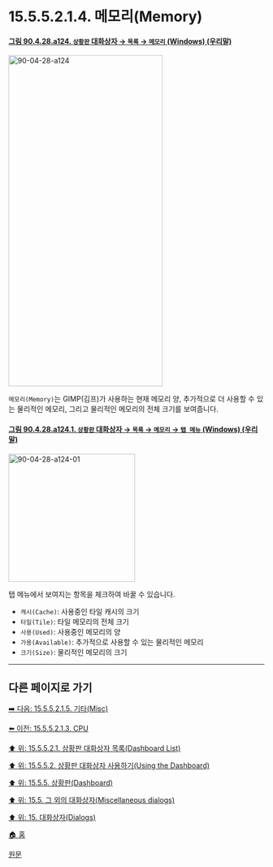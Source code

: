 # 15.5.5.2.1.4. 메모리(Memory)

<a id="90-04-28-a124"></a>

#### [그림 90.4.28.a124. `상황판` 대화상자 → `목록` → `메모리` (Windows) (우리말)](./90-04-0028-dashboard.md#90-04-28-a124)
<img width="303" height="652" alt="90-04-28-a124" src="https://github.com/user-attachments/assets/44b97250-11d4-4a9b-9cd7-099b046de970" />

`메모리(Memory)`는 GIMP(김프)가 사용하는 현재 메모리 양, 추가적으로 더 사용할 수 있는 물리적인 메모리, 그리고 물리적인 메모리의 전체 크기를 보여줍니다.

<a id="90-04-28-a124-01"></a>

#### [그림 90.4.28.a124.1. `상황판` 대화상자 → `목록` → `메모리` → `탭 메뉴` (Windows) (우리말)](./90-04-0028-dashboard.md#90-04-28-a124-01)
<img width="249" height="252" alt="90-04-28-a124-01" src="https://github.com/user-attachments/assets/15206957-915a-4c66-b3e4-716e3146e781" />

탭 메뉴에서 보여지는 항목을 체크하여 바꿀 수 있습니다.

- `캐시(Cache)`: 사용중인 타일 캐시의 크기
- `타일(Tile)`: 타일 메모리의 전체 크기
- `사용(Used)`: 사용중인 메모리의 양
- `가용(Available)`: 추가적으로 사용할 수 있는 물리적인 메모리
- `크기(Size)`: 물리적인 메모리의 크기

***

## 다른 페이지로 가기

[➡️ 다음: 15.5.5.2.1.5. 기타(Misc)](./15-05-05-02-01-05-misc.md)

[⬅️ 이전: 15.5.5.2.1.3. CPU](./15-05-05-02-01-03-cpu.md)

[⬆️ 위: 15.5.5.2.1. 상황판 대화상자 목록(Dashboard List)](./15-05-05-02-01-00-dashboard_list.md)

[⬆️ 위: 15.5.5.2. 상황판 대화상자 사용하기(Using the Dashboard)](./15-05-05-02-00-using_the_dashboard.md)

[⬆️ 위: 15.5.5. 상황판(Dashboard)](./15-05-05-00-dashboard.md)

[⬆️ 위: 15.5. 그 외의 대화상자(Miscellaneous dialogs)](./15-05-00-miscellaneous-dialogs.md)

[⬆️ 위: 15. 대화상자(Dialogs)](./15-00-dialogs.md)

[🏠 홈](./00-home.md)

[원문](https://docs.gimp.org/2.10/ko/gimp-dashboard-dialog.html#idm21827)